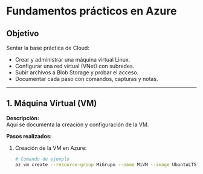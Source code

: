 # Fundamentos prácticos en Azure

## Objetivo 
Sentar la base práctica de Cloud:

- Crear y administrar una máquina virtual Linux.
- Configurar una red virtual (VNet) con subredes.
- Subir archivos a Blob Storage y probar el acceso.
- Documentar cada paso con comandos, capturas y notas.

---

## 1. Máquina Virtual (VM)

**Descripción:**  
Aquí se documenta la creación y configuración de la VM.

**Pasos realizados:**

1. Creación de la VM en Azure:  
   ```bash
   # Comando de ejemplo
   az vm create --resource-group MiGrupo --name MiVM --image UbuntuLTS --admin-username miusuario --generate-ssh-keys
